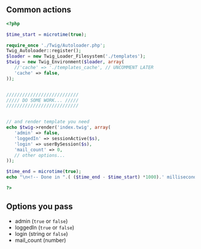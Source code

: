 Common actions
--------------

```php
<?php

$time_start = microtime(true);

require_once './Twig/Autoloader.php';
Twig_Autoloader::register();
$loader = new Twig_Loader_Filesystem('./templates');
$twig = new Twig_Environment($loader, array(
   //'cache' => './templates_cache', // UNCOMMENT LATER
   'cache' => false,
));


///////////////////////////
///// DO SOME WORK... /////
///////////////////////////


// and render template you need
echo $twig->render('index.twig', array(
   'admin' => false,
   'loggedIn' => sessionActive($s),
   'login' => userBySession($s),
   'mail_count' => 0,
   // other options...
));

$time_end = microtime(true);
echo "\n<!-- Done in ".( ($time_end - $time_start) *1000).' milliseconds -->';

?>
```

Options you pass
----------------

* admin (`true` or `false`)
* loggedIn (`true` or `false`)
* login (string or `false`)
* mail_count (number)
